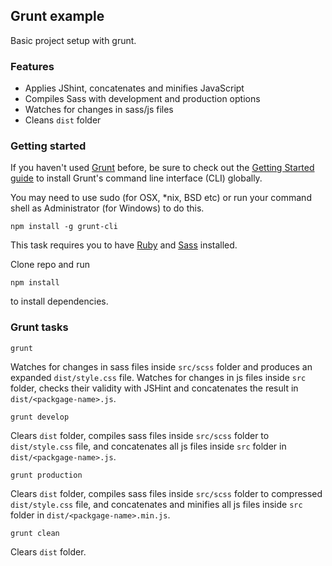 ## Grunt example

Basic project setup with grunt. 

### Features

* Applies JShint, concatenates and minifies JavaScript
* Compiles Sass with development and production options
* Watches for changes in sass/js files
* Cleans `dist` folder

### Getting started

If you haven't used [Grunt](https://gruntjs.com/) before, be sure to check out the [Getting Started guide](https://gruntjs.com/getting-started) to install Grunt's command line interface (CLI) globally.

You may need to use sudo (for OSX, *nix, BSD etc) or run your command shell as Administrator (for Windows) to do this.

```
npm install -g grunt-cli
```

This task requires you to have [Ruby](http://www.ruby-lang.org/en/downloads/) and [Sass](http://sass-lang.com/install) installed. 

Clone repo and run

```
npm install 
```

to install dependencies.


###  Grunt tasks

`grunt`

Watches for changes in sass files inside `src/scss` folder and produces an expanded `dist/style.css` file. 
Watches for changes in js files inside `src` folder, checks their validity with JSHint and concatenates the result in `dist/<packgage-name>.js`.

`grunt develop`

Clears `dist` folder,  compiles sass files inside `src/scss` folder to `dist/style.css` file, and concatenates all js files inside `src` folder in `dist/<packgage-name>.js`.

`grunt production`

Clears `dist` folder,  compiles sass files inside `src/scss` folder to compressed `dist/style.css` file, and concatenates and minifies all js files inside `src` folder in `dist/<packgage-name>.min.js`.

`grunt clean`

Clears `dist` folder.